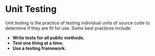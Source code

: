 # Unit Testing

Unit testing is the practice of testing individual units of source code to determine if they are fit for use. Some best practices include:
*   **Write tests for all public methods.**
*   **Test one thing at a time.**
*   **Use a testing framework.**
